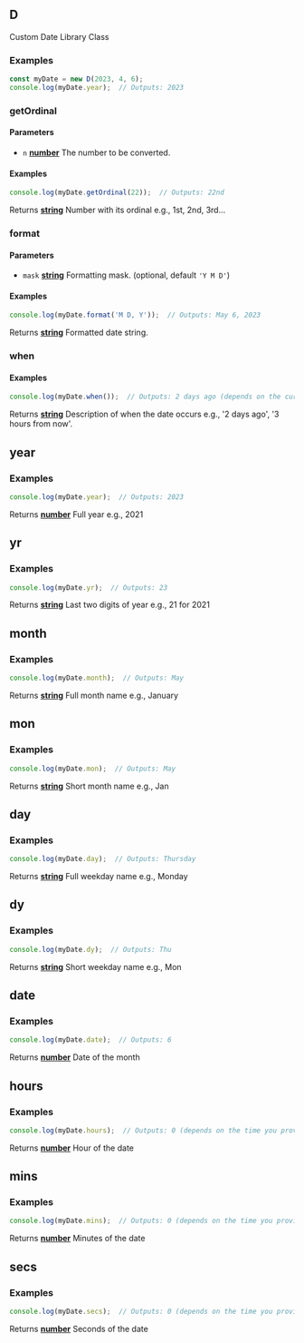 <!-- Generated by documentation.js. Update this documentation by updating the source code. -->

## D

Custom Date Library Class

### Examples

```javascript
const myDate = new D(2023, 4, 6);
console.log(myDate.year);  // Outputs: 2023
```

### getOrdinal

#### Parameters

*   `n` **[number][31]** The number to be converted.

#### Examples

```javascript
console.log(myDate.getOrdinal(22));  // Outputs: 22nd
```

Returns **[string][32]** Number with its ordinal e.g., 1st, 2nd, 3rd...

### format

#### Parameters

*   `mask` **[string][32]** Formatting mask. (optional, default `'Y M D'`)

#### Examples

```javascript
console.log(myDate.format('M D, Y'));  // Outputs: May 6, 2023
```

Returns **[string][32]** Formatted date string.

### when

#### Examples

```javascript
console.log(myDate.when());  // Outputs: 2 days ago (depends on the current date and the date you provided)
```

Returns **[string][32]** Description of when the date occurs e.g., '2 days ago', '3 hours from now'.

## year

### Examples

```javascript
console.log(myDate.year);  // Outputs: 2023
```

Returns **[number][31]** Full year e.g., 2021

## yr

### Examples

```javascript
console.log(myDate.yr);  // Outputs: 23
```

Returns **[string][32]** Last two digits of year e.g., 21 for 2021

## month

### Examples

```javascript
console.log(myDate.month);  // Outputs: May
```

Returns **[string][32]** Full month name e.g., January

## mon

### Examples

```javascript
console.log(myDate.mon);  // Outputs: May
```

Returns **[string][32]** Short month name e.g., Jan

## day

### Examples

```javascript
console.log(myDate.day);  // Outputs: Thursday
```

Returns **[string][32]** Full weekday name e.g., Monday

## dy

### Examples

```javascript
console.log(myDate.dy);  // Outputs: Thu
```

Returns **[string][32]** Short weekday name e.g., Mon

## date

### Examples

```javascript
console.log(myDate.date);  // Outputs: 6
```

Returns **[number][31]** Date of the month

## hours

### Examples

```javascript
console.log(myDate.hours);  // Outputs: 0 (depends on the time you provided or current time)
```

Returns **[number][31]** Hour of the date

## mins

### Examples

```javascript
console.log(myDate.mins);  // Outputs: 0 (depends on the time you provided or current time)
```

Returns **[number][31]** Minutes of the date

## secs

### Examples

```javascript
console.log(myDate.secs);  // Outputs: 0 (depends on the time you provided or current time)
```

Returns **[number][31]** Seconds of the date


[31]: https://developer.mozilla.org/docs/Web/JavaScript/Reference/Global_Objects/Number

[32]: https://developer.mozilla.org/docs/Web/JavaScript/Reference/Global_Objects/String
